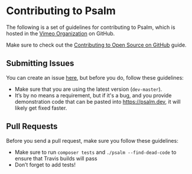 # Contributing to Psalm

The following is a set of guidelines for contributing to Psalm, which is hosted in the [Vimeo Organization](https://github.com/vimeo) on GitHub.

Make sure to check out the [Contributing to Open Source on GitHub](https://guides.github.com/activities/contributing-to-open-source/) guide.

## Submitting Issues

You can create an issue [here](https://github.com/vimeo/psalm/issues/new), but before you do, follow these guidelines:

* Make sure that you are using the latest version (`dev-master`).
* It’s by no means a requirement, but if it's a bug, and you provide demonstration code that can be pasted into https://psalm.dev, it will likely get fixed faster.

## Pull Requests

Before you send a pull request, make sure you follow these guidelines:

* Make sure to run `composer tests` and `./psalm --find-dead-code` to ensure that Travis builds will pass
* Don’t forget to add tests!
